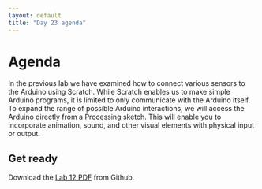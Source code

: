 ```yaml
---
layout: default
title: "Day 23 agenda"
---
```


# Agenda

In the previous lab we have examined how to connect various sensors to the Arduino using Scratch. While Scratch enables us to make simple Arduino programs, it is limited to only communicate with the Arduino itself. To expand the range of possible Arduino interactions, we will access the Arduino directly from a Processing sketch. This will enable you to incorporate animation, sound, and other visual elements with physical input or output.

## Get ready

Download the [Lab 12 PDF](Lab12.pdf) from Github.